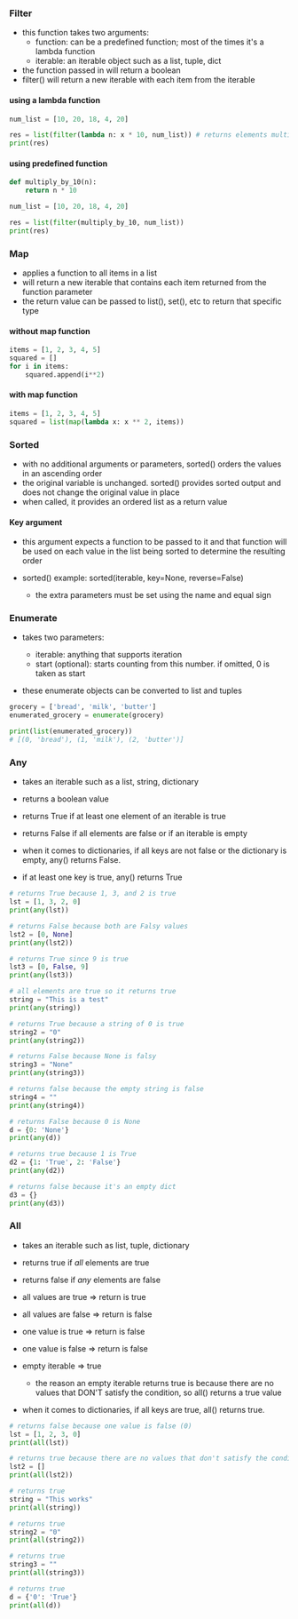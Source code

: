 ### Filter
- this function takes two arguments:
    - function: can be a predefined function; most of the times it's a lambda function
    - iterable: an iterable object such as a list, tuple, dict
- the function passed in will return a boolean
- filter() will return a new iterable with each item from the iterable

#### using a lambda function
```python
num_list = [10, 20, 18, 4, 20]

res = list(filter(lambda n: x * 10, num_list)) # returns elements multiplied by 10
print(res)
```

#### using predefined function
```python
def multiply_by_10(n):
    return n * 10

num_list = [10, 20, 18, 4, 20]

res = list(filter(multiply_by_10, num_list))
print(res)
```

### Map
- applies a function to all items in a list
- will return a new iterable that contains each item returned from the function parameter
- the return value can be passed to list(), set(), etc to return that specific type

#### without map function
```python
items = [1, 2, 3, 4, 5]
squared = []
for i in items:
    squared.append(i**2)
```

#### with map function
```python
items = [1, 2, 3, 4, 5]
squared = list(map(lambda x: x ** 2, items))
```

### Sorted
- with no additional arguments or parameters, sorted() orders the values in an ascending order
- the original variable is unchanged. sorted() provides sorted output and does not change the original value in place
- when called, it provides an ordered list as a return value

#### Key argument
- this argument expects a function to be passed to it and that function will be used on each value in the list being sorted to determine the resulting order

- sorted() example: sorted(iterable, key=None, reverse=False)
    - the extra parameters must be set using the name and equal sign

### Enumerate
- takes two parameters:
    - iterable: anything that supports iteration
    - start (optional): starts counting from this number. if omitted, 0 is taken as start

- these enumerate objects can be converted to list and tuples

```python
grocery = ['bread', 'milk', 'butter']
enumerated_grocery = enumerate(grocery)

print(list(enumerated_grocery))
# [(0, 'bread'), (1, 'milk'), (2, 'butter')]
```
### Any
- takes an iterable such as a list, string, dictionary
- returns a boolean value
- returns True if at least one element of an iterable is true
- returns False if all elements are false or if an iterable is empty

- when it comes to dictionaries, if all keys are not false or the dictionary is empty, any() returns False.
- if at least one key is true, any() returns True

```python
# returns True because 1, 3, and 2 is true
lst = [1, 3, 2, 0]
print(any(lst))

# returns False because both are Falsy values
lst2 = [0, None]
print(any(lst2))

# returns True since 9 is true
lst3 = [0, False, 9]
print(any(lst3))

# all elements are true so it returns true
string = "This is a test"
print(any(string))

# returns True because a string of 0 is true
string2 = "0"
print(any(string2))

# returns False because None is falsy
string3 = "None"
print(any(string3))

# returns false because the empty string is false
string4 = ""
print(any(string4))

# returns False because 0 is None
d = {0: 'None'}
print(any(d))

# returns true because 1 is True
d2 = {1: 'True', 2: 'False'}
print(any(d2))

# returns false because it's an empty dict
d3 = {}
print(any(d3))
```
### All
- takes an iterable such as list, tuple, dictionary
- returns true if *all* elements are true
- returns false if *any* elements are false

- all values are true => return is true
- all values are false => return is false
- one value is true => return is false
- one value is false => return is false
- empty iterable => true
    - the reason an empty iterable returns true is because there are no values that DON'T satisfy the condition, so all() returns a true value

- when it comes to dictionaries, if all keys are true, all() returns true.

```python
# returns false because one value is false (0)
lst = [1, 2, 3, 0]
print(all(lst))

# returns true because there are no values that don't satisfy the condition
lst2 = []
print(all(lst2))

# returns true
string = "This works"
print(all(string))

# returns true
string2 = "0"
print(all(string2))

# returns true
string3 = ""
print(all(string3))

# returns true
d = {'0': 'True'}
print(all(d))
```
